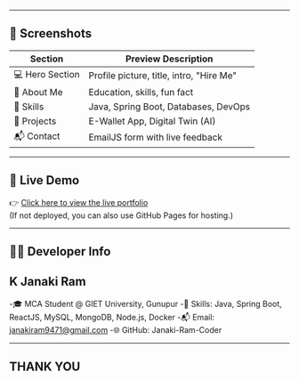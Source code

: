 
---

## 📸 Screenshots

| Section          | Preview Description                     |
|------------------|------------------------------------------|
| 💻 Hero Section  | Profile picture, title, intro, "Hire Me" |
| 📜 About Me      | Education, skills, fun fact              |
| 🔧 Skills        | Java, Spring Boot, Databases, DevOps     |
| 📂 Projects      | E-Wallet App, Digital Twin (AI)          |
| 📬 Contact       | EmailJS form with live feedback          |

---

## 🚀 Live Demo

👉 [Click here to view the live portfolio](https://janakiramportfolio.netlify.app)  
(If not deployed, you can also use GitHub Pages for hosting.)

---

## 👨‍💻 Developer Info
## K Janaki Ram
-🎓 MCA Student @ GIET University, Gunupur
-💼 Skills: Java, Spring Boot, ReactJS, MySQL, MongoDB, Node.js, Docker
-📬 Email: janakiram9471@gmail.com
-🌐 GitHub: Janaki-Ram-Coder

---

## THANK YOU
